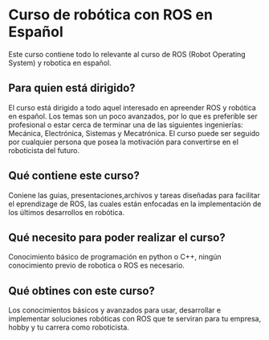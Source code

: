 # Curso de robótica con ROS en Español
Este curso contiene todo lo relevante al curso de ROS (Robot Operating System) y robotica en español.

## Para quien está dirigido?
El curso está dirigido a todo aquel interesado en apreender ROS y robótica en español. Los temas son un 
poco avanzados, por lo que es preferible ser profesional o estar cerca de terminar una de las siguientes
ingenierías: Mecánica, Electrónica, Sistemas y Mecatrónica. El curso puede ser seguido por cualquier persona 
que posea la motivación para convertirse en el roboticista del futuro.

## Qué contiene este curso?
Coniene las guias, presentaciones,archivos y tareas diseñadas para facilitar el eprendizage de ROS, las cuales
están enfocadas en la implementación de los últimos desarrollos en robótica. 

## Qué necesito para poder realizar el curso?
Conocimiento básico de programación en python o C++, ningún conocimiento previo de robotica o ROS es necesario.

## Qué obtines con este curso?
Los conocimientos básicos y avanzados para usar, desarrollar e implementar soluciones robóticas con ROS que te serviran
para tu empresa, hobby y tu carrera como roboticista.
 
